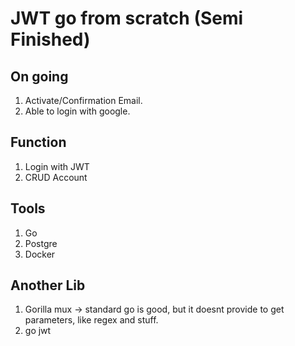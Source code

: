 # JWT go from scratch (Semi Finished)

## On going
1. Activate/Confirmation Email.
2. Able to login with google.

## Function
1. Login with JWT
2. CRUD Account

## Tools
1. Go
2. Postgre
3. Docker

## Another Lib
1. Gorilla mux -> standard go is good, but it doesnt provide to get parameters, like regex and stuff.
2. go jwt